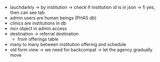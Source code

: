 - lauchdarkly -> by institution -> check if institution id is in json -> fi yes, then can see tab
- admin users are human beings (PHAS db) 
- clinics are institutions in db 
- mcr object in admin access
- destination -> referral destination 
	- from offerings table
- many to many between institution offering and schedule
- old form view -> we need for backcompat -> let the agency gradually move